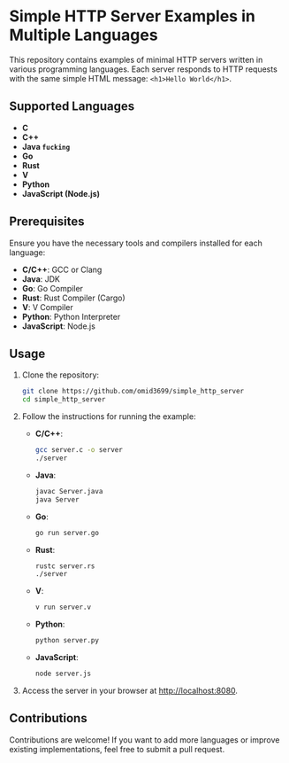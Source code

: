 # Simple HTTP Server Examples in Multiple Languages

This repository contains examples of minimal HTTP servers written in various programming languages. Each server responds to HTTP requests with the same simple HTML message: `<h1>Hello World</h1>`.

## Supported Languages
- **C**
- **C++**
- **Java `fucking`**
- **Go**
- **Rust**
- **V**
- **Python**
- **JavaScript (Node.js)**

## Prerequisites
Ensure you have the necessary tools and compilers installed for each language:
- **C/C++**: GCC or Clang
- **Java**: JDK
- **Go**: Go Compiler
- **Rust**: Rust Compiler (Cargo)
- **V**: V Compiler
- **Python**: Python Interpreter
- **JavaScript**: Node.js

## Usage
1. Clone the repository:
   ```bash
   git clone https://github.com/omid3699/simple_http_server
   cd simple_http_server
   ```

2. Follow the instructions for running the example:
   - **C/C++**:
     ```bash
     gcc server.c -o server
     ./server
     ```
   - **Java**:
     ```bash
     javac Server.java
     java Server
     ```
   - **Go**:
     ```bash
     go run server.go
     ```
   - **Rust**:
     ```bash
     rustc server.rs
     ./server
     ```
   - **V**:
     ```bash
     v run server.v
     ```
   - **Python**:
     ```bash
     python server.py
     ```
   - **JavaScript**:
     ```bash
     node server.js
     ```

3. Access the server in your browser at [http://localhost:8080](http://localhost:8080).


## Contributions
Contributions are welcome! If you want to add more languages or improve existing implementations, feel free to submit a pull request.
